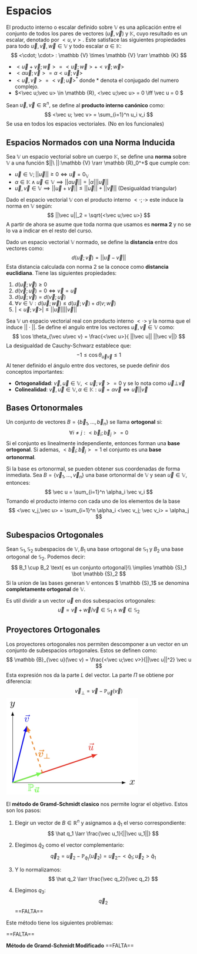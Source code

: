 # Espacios

El producto interno o escalar definido sobre $\mathbb V$ es una aplicación entre el conjunto de todos los pares de vectores $(\vec u, \vec v)$ y $\mathbb K,$ cuyo resultado es un escalar, denotado por $<u,v>.$ Este satisface las siguientes propiedades para todo $\vec u,\vec v, \vec w \in \mathbb {V}$ y todo escalar $\alpha \in \mathbb K:$
$$
<\cdot; \cdot> : \mathbb {V} \times \mathbb {V} \rarr \mathbb {K}
$$

- $<\vec u+ \vec v; \vec w> = <\vec u ;\vec w> + <\vec v; \vec w>$
- $<\alpha \vec u; \vec v> = \alpha <\vec u;\vec v>$
- $<\vec u,\vec v> = <\vec v;\vec u>^*$ donde $*$ denota el conjugado del numero complejo.
- $<\vec u;\vec u> \in \mathbb {R}, <\vec u;\vec u> = 0 \iff \vec u = 0 $

Sean $\vec u, \vec v \in \mathbb {R}^n,$ se define al **producto interno canónico** como:
$$
<\vec u; \vec v> = \sum_{i=1}^n u_i v_i
$$
Se usa en todos los espacios vectoriales. (No en los funcionales)

## Espacios Normados con una Norma Inducida

Sea $\mathbb V$ un espacio vectorial sobre un cuerpo $\mathbb K,$ se define una **norma** sobre $\mathbb {V}$ a una función $||\ ||:\mathbb {V} \rarr \mathbb {R}_0^+$ que cumple con:

- $\vec u \in \mathbb {V}; ||\vec u|| \ge 0 \iff \vec u = 0_{\mathbb {V}}$
- $\alpha \in \mathbb {K} \land \vec u \in \mathbb {V} \implies ||\alpha \vec u|| = |\alpha| ||\vec u||$
- $\vec u,\vec v \in \mathbb {V} \implies ||\vec u + \vec v|| \le ||\vec u|| + ||\vec v||$ (Desigualdad triangular)

Dado el espacio vectorial $\mathbb {V}$ con el producto interno $<\cdot ; \cdot>$ este induce la norma en $\mathbb {V}$ según:
$$
||\vec u||_2 = \sqrt{<\vec u;\vec u>}
$$
A partir de ahora se asume que toda norma que usamos es **norma 2** y no se lo va a indicar en el resto del curso.

Dado un espacio vectorial $\mathbb {V}$ normado, se define la **distancia** entre dos vectores como:
$$
d(\vec u;\vec v) = ||\vec u - \vec v||
$$
Esta distancia calculada con norma 2 se la conoce como **distancia euclidiana**. Tiene las siguientes propiedades:

1. $d(\vec u;\vec v) \ge 0$
2. $d(\vec v; \vec u) = 0 \iff \vec v = \vec u$
3. $d(\vec u;\vec v) = d(\vec v ;\vec u)$
4. $\forall v \in \mathbb {V}: d(\vec u ; \vec w) \le d(\vec u;\vec v) + d(v ; \vec w)$ 
5. $|<\vec u;\vec v>| \le ||\vec u|| ||\vec v ||$

Sea $\mathbb {V}$ un espacio vectorial real con producto interno $<\cdot>$ y la norma que el induce $||\cdot||.$ Se define el angulo entre los vectores $\vec u,\vec v \in \mathbb {V}$ como:
$$
\cos \theta_{\vec u\vec v} = \frac{<\vec u>}{ ||\vec u|| ||\vec v||}
$$
La desigualdad de Cauchy-Schwarz establece que:
$$
-1 \le \cos \theta _{\vec u\vec v} \le 1
$$
Al tener definido el ángulo entre dos vectores, se puede definir dos conceptos importantes:

- **Ortogonalidad**: $\vec v,\vec u \in \mathbb {V}, <\vec u;\vec v> = 0$ y se lo nota como $\vec u \bot \vec v$
- **Colinealidad**: $\vec v,\vec u \in \mathbb {V}, \alpha \in \mathbb {K}: \vec u = \alpha \vec v \iff\vec u || \vec v$

## Bases Ortonormales

Un conjunto de vectores $B=\{\vec b_1, \dots,\vec b_n\}$ se llama **ortogonal** si:
$$
\forall i \neq j:<\vec b_i; \vec b_j> =0
$$
Si el conjunto es linealmente independiente, entonces forman una **base ortogonal**. Si ademas, $<\vec b_i;\vec b_j>=1$ el conjunto es una **base ortonormal**.

Si la base es ortonormal, se pueden obtener sus coordenadas de forma inmediata. Sea $B = \{\vec v_1,\dots,\vec v_n\}$ una base ortonormal de $\mathbb {V}$ y sean $\vec u \in \mathbb {V},$ entonces:
$$
\vec u = \sum_{i=1}^n \alpha_i \vec v_i
$$
Tomando el producto interno con cada uno de los elementos de la base
$$
<\vec v_j,\vec u> = \sum_{i=1}^n \alpha_i <\vec v_j; \vec v_i> = \alpha_j
$$

## Subespacios Ortogonales

Sean $\mathbb {S}_1, \mathbb {S}_2$ subespacios de $\mathbb {V}, B_1$ una base ortogonal de $\mathbb {S}_1$ y $B_2$ una base ortogonal de $\mathbb {S}_2.$ Podemos decir:
$$
B_1 \cup B_2 \text{ es un conjunto ortogonal}\\ \implies \mathbb {S}_1 \bot \mathbb {S}_2 
$$
 Si la union de las bases generan $\mathbb {V}$ entonces $ \mathbb {S}_1$ se denomina **completamente ortogonal** de $\mathbb {V}.$

Es util dividir a un vector $\vec u$ en dos subespacios ortogonales:
$$
\vec u = \vec v + \vec w / \vec v \in \mathbb {S}_1 \land \vec w \in \mathbb {S}_2
$$

## Proyectores Ortogonales

Los proyectores ortogonales nos permiten descomponer a un vector en un conjunto de subespacios ortogonales. Estos se definen como:
$$
\mathbb {B}_{\vec u}(\vec v) = \frac{<\vec u;\vec v>}{||\vec u||^2} \vec u
$$
Esta expresión nos da la parte $L$ del vector. La parte $\Pi$ se obtiene por diferencia:
$$
\vec v_\bot = \vec v - \mathbb {P}_{\vec u}(\vec v)
$$
<img src="Resources/Untitled/Screen Shot 2022-08-18 at 17.53.13.jpg" alt="Screen Shot 2022-08-18 at 17.53.13" style="zoom:50%;" />

El **método de Gramd-Schmidt clasico** nos permite lograr el objetivo. Estos son los pasos:

1. Elegir un vector de $B \in \mathbb {R}^n$ y asignamos a $\hat q_1$ el verso correspondiente:
   $$
   \hat q_1 \larr \frac{\vec u_1}{||\vec u_1||}
   $$

2. Elegimos $\hat q_2$ como el vector complementario:
   $$
   \vec q_2 = \vec u_2 - \mathbb {P}_{\hat q_1}(\vec u_2) = \vec u_2 - <\hat q_1;\vec u_2> \hat q_1
   $$

3. Y lo normalizamos:
   $$
   \hat q_2 \larr \frac{\vec q_2}{\vec q_2}
   $$

4. Elegimos $q_3:$
   $$
   \vec q_2
   $$
   ==FALTA==

Este método tiene los siguientes problemas:

==FALTA==

**Método de Gramd-Schmidt Modificado** ==FALTA==





